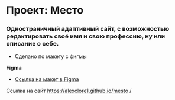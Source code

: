 # Проект: Место

### Одностраничный адаптивный сайт, с возможностью редактировать своё имя и свою профессию, ну или описание о себе.

* Сделано по макету с фигмы

**Figma**

* [Ссылка на макет в Figma](https://www.figma.com/file/2cn9N9jSkmxD84oJik7xL7/JavaScript.-Sprint-4?node-id=0%3A1)

Ссылка на сайт https://alexclore1.github.io/mesto /